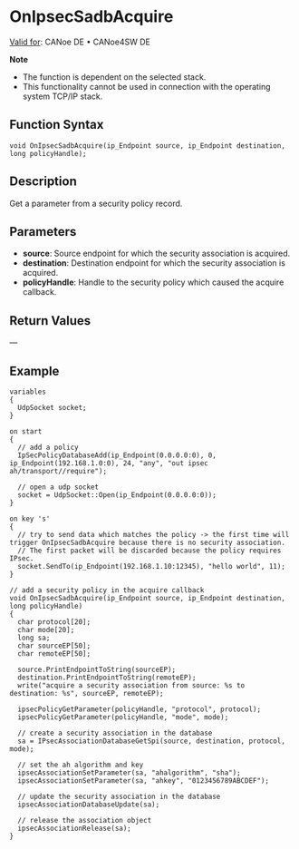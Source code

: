 # OnIpsecSadbAcquire

[Valid for](../../../Shared/FeatureAvailability.md): CANoe DE • CANoe4SW DE

**Note**

- The function is dependent on the selected stack.
- This functionality cannot be used in connection with the operating system TCP/IP stack.

## Function Syntax

```plaintext
void OnIpsecSadbAcquire(ip_Endpoint source, ip_Endpoint destination, long policyHandle);
```

## Description

Get a parameter from a security policy record.

## Parameters

- **source**: Source endpoint for which the security association is acquired.
- **destination**: Destination endpoint for which the security association is acquired.
- **policyHandle**: Handle to the security policy which caused the acquire callback.

## Return Values

—

## Example

```plaintext
variables
{
  UdpSocket socket;
}

on start
{
  // add a policy
  IpSecPolicyDatabaseAdd(ip_Endpoint(0.0.0.0:0), 0, ip_Endpoint(192.168.1.0:0), 24, "any", "out ipsec ah/transport//require");

  // open a udp socket
  socket = UdpSocket::Open(ip_Endpoint(0.0.0.0:0));
}

on key 's'
{
  // try to send data which matches the policy -> the first time will trigger OnIpsecSadbAcquire because there is no security association.
  // The first packet will be discarded because the policy requires IPsec.
  socket.SendTo(ip_Endpoint(192.168.1.10:12345), "hello world", 11);
}

// add a security policy in the acquire callback
void OnIpsecSadbAcquire(ip_Endpoint source, ip_Endpoint destination, long policyHandle)
{
  char protocol[20];
  char mode[20];
  long sa;
  char sourceEP[50];
  char remoteEP[50];

  source.PrintEndpointToString(sourceEP);
  destination.PrintEndpointToString(remoteEP);
  write("acquire a security association from source: %s to destination: %s", sourceEP, remoteEP);

  ipsecPolicyGetParameter(policyHandle, "protocol", protocol);
  ipsecPolicyGetParameter(policyHandle, "mode", mode);

  // create a security association in the database
  sa = IPsecAssociationDatabaseGetSpi(source, destination, protocol, mode);

  // set the ah algorithm and key
  ipsecAssociationSetParameter(sa, "ahalgorithm", "sha");
  ipsecAssociationSetParameter(sa, "ahkey", "0123456789ABCDEF");

  // update the security association in the database
  ipsecAssociationDatabaseUpdate(sa);

  // release the association object
  ipsecAssociationRelease(sa);
}
```
